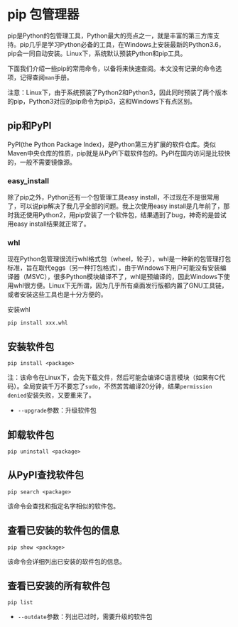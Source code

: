 # pip 包管理器

pip是Python的包管理工具，Python最大的亮点之一，就是丰富的第三方库支持。pip几乎是学习Python必备的工具，在Windows上安装最新的Python3.6，pip会一同自动安装。Linux下，系统默认预装Python和pip工具。

下面我们介绍一些pip的常用命令，以备将来快速查阅。本文没有记录的命令选项，记得查阅`man`手册。

注意：Linux下，由于系统预装了Python2和Python3，因此同时预装了两个版本的pip，Python3对应的pip命令为pip3，这和Windows下有点区别。

## pip和PyPI

PyPI(the Python Package Index)，是Python第三方扩展的软件仓库。类似Maven中央仓库的性质，pip就是从PyPI下载软件包的。PyPI在国内访问是比较快的，一般不需要镜像源。

### easy_install

除了pip之外，Python还有一个包管理工具easy install，不过现在不是很常用了，可以说pip解决了我几乎全部的问题。我上次使用easy install是几年前了，那时我还使用Python2，用pip安装了一个软件包，结果遇到了bug，神奇的是尝试用easy install结果就正常了。

### whl

现在Python包管理很流行whl格式包（wheel，轮子），whl是一种新的包管理打包标准，旨在取代eggs（另一种打包格式），由于Windows下用户可能没有安装编译器（MSVC），很多Python模块编译不了，whl是预编译的，因此Windows下使用whl很方便。Linux下无所谓，因为几乎所有桌面发行版都内置了GNU工具链，或者安装这些工具也是十分方便的。

安装whl
```
pip install xxx.whl
```

## 安装软件包

```
pip install <package>
```

注：该命令在Linux下，会先下载文件，然后可能会编译C语言模块（如果有C代码）。全局安装千万不要忘了`sudo`，不然苦苦编译20分钟，结果`permission denied`安装失败，又要重来了。

* `--upgrade`参数：升级软件包

## 卸载软件包

```
pip uninstall <package>
```

## 从PyPI查找软件包

```
pip search <package>
```

该命令会查找和指定名字相似的软件包。

## 查看已安装的软件包的信息

```
pip show <package>
```

该命令会详细列出已安装的软件包的信息。

## 查看已安装的所有软件包

```
pip list
```

* `--outdate`参数：列出已过时，需要升级的软件包
